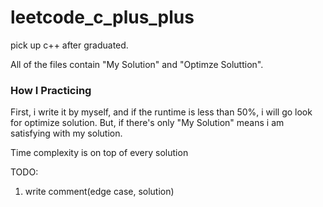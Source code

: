 # leetcode_c_plus_plus

pick up c++ after graduated.

All of the files contain "My Solution" and "Optimze Soluttion".

### How I Practicing
First, i write it by myself, and if the runtime is less than 50%, i will go look for optimize solution.
But, if there's only "My Solution" means i am satisfying with my solution.


Time complexity is on top of every solution


TODO:
1. write comment(edge case, solution)
